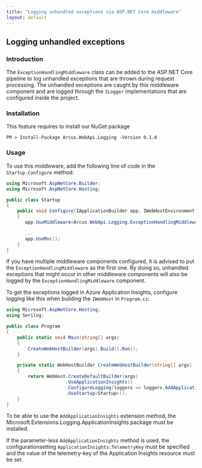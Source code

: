 ```yaml
---
title: "Logging unhandled exceptions via ASP.NET Core middleware"
layout: default
---
```


## Logging unhandled exceptions

### Introduction

The `ExceptionHandlingMiddleware` class can be added to the <span>ASP.NET</span> Core pipeline to log unhandled exceptions that are thrown during request processing.
The unhandled exceptions are caught by this middleware component and are logged through the `ILogger` implementations that are configured inside the project.

### Installation

This feature requires to install our NuGet package

```shell
PM > Install-Package Arcus.WebApi.Logging -Version 0.1.0
```

### Usage

To use this middleware, add the following line of code in the `Startup.Configure` method:

```csharp
using Microsoft.AspNetCore.Builder;
using Microsoft.AspNetCore.Hosting;

public class Startup
{
    public void Configure(IApplicationBuilder app, IWebHostEnvironment env)
    {
       app.UseMiddleware<Arcus.WebApi.Logging.ExceptionHandlingMiddleware>();

       ...
       app.UseMvc();
    }
}
```

If you have multiple middleware components configured, it is advised to put the `ExceptionHandlingMiddleware` as the first one.  By doing so, unhandled exceptions that might occur in other middleware components will also be logged by the `ExceptionHandlingMiddleware` component.

To get the exceptions logged in Azure Application Insights, configure logging like this when building the `IWebHost` in `Program.cs`:

```csharp
using Microsoft.AspNetCore.Hosting;
using Serilog;

public class Program
{
    public static void Main(string[] args)
    {
        CreateWebHostBuilder(args).Build().Run();
    }

    private static WebHostBuilder CreateWebHostBuilder(string[] args)
    {
        return WebHost.CreateDefaultBuilder(args)
                      .UseApplicationInsights()
                      .ConfigureLogging(loggers => loggers.AddApplicationInsights())
                      .UseStartup<Startup>();
    }
}
```

To be able to use the `AddApplicationInsights` extension method, the Microsoft.Extensions.Logging.ApplicationInsights package must be installed.


If the parameter-less `AddApplicationInsights` method is used, the configurationsetting `ApplicationInsights:TelemetryKey` must be specified and the value of the telemetry-key of the Application Insights resource must be set.